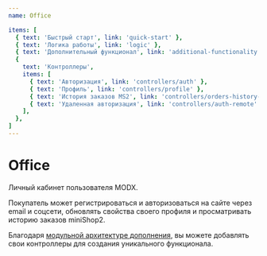 ```yaml
---
name: Office

items: [
  { text: 'Быстрый старт', link: 'quick-start' },
  { text: 'Логика работы', link: 'logic' },
  { text: 'Дополнительный функционал', link: 'additional-functionality' },
  {
    text: 'Контроллеры',
    items: [
      { text: 'Авторизация', link: 'controllers/auth' },
      { text: 'Профиль', link: 'controllers/profile' },
      { text: 'История заказов MS2', link: 'controllers/orders-history-minishop2' },
      { text: 'Удаленная авторизация', link: 'controllers/auth-remote' },
    ],
  },
]
---
```

# Office

Личный кабинет пользователя MODX.

Покупатель может регистрироваться и авторизоваться на сайте через email и соцсети, обновлять свойства своего профиля и просматривать историю заказов miniShop2.

Благодаря [модульной архитектуре дополнения][2], вы можете добавлять свои контроллеры для создания уникального функционала.

[2]: /components/office/logic
